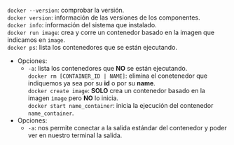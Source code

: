 `docker --version`: comprobar la versión.  
`docker version`: información de las versiones de los componentes.  
`docker info`: información del sistema que instalado.  
`docker run image`: crea y corre un contenedor basado en la imagen que indicamos en `image`.  
`docker ps`: lista los contenedores que se están ejecutando.  
* Opciones:
    * `-a`: lista los contenedores que **NO** se están ejecutando.  
`docker rm [CONTAINER_ID | NAME]`: elimina el conetenedor que indiquemos ya sea por su **id** o por su **name**.  
`docker create image`: **SOLO** crea un contenedor basado en la imagen `image` pero **NO** lo inicia.  
`docker start name_container`: inicia la ejecución del contenedor `name_container`.  
* Opciones:
    * `-a`: nos permite conectar a la salida estándar del contenedor y poder ver en nuestro terminal la salida.
